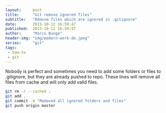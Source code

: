 ```yaml
---
layout:     post
title:      "Git remove ignored files"
subtitle:   "Remove files which are ignored in .gitignore"
date:       2015-10-12 16:59:47
published:  2015-10-12 16:59:47
author:     "Marco Bunge"
header-img: "img/modern-work-de.jpeg"
series:     "git"
tags:
 - how-to
 - git
---
```


Nobody is perfect and sometimes you need to add some folders or files to .gitignore, but they are already pushed to repo.
These lines will remove all files from cache and will only add valid files.

```bash
git rm -r --cached . 
git add .
git commit -m "Removed all ignored folders and files"
git push origin master
```
